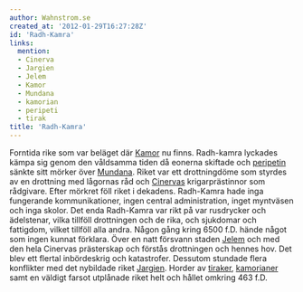 ```yaml
---
author: Wahnstrom.se
created_at: '2012-01-29T16:27:28Z'
id: 'Radh-Kamra'
links:
  mention:
  - Cinerva
  - Jargien
  - Jelem
  - Kamor
  - Mundana
  - kamorian
  - peripeti
  - tirak
title: 'Radh-Kamra'
---
```


Forntida rike som var beläget där [Kamor] nu finns. Radh-kamra lyckades kämpa sig genom den
våldsamma tiden då eonerna skiftade och [peripetin] sänkte sitt mörker över [Mundana]. Riket var ett
drottningdöme som styrdes av en drottning med lågornas råd och [Cinervas] krigarprästinnor som
rådgivare. Efter mörkret föll riket i dekadens. Radh-Kamra hade inga fungerande kommunikationer,
ingen central administration, inget myntväsen och inga skolor. Det enda Radh-Kamra var rikt på var
rusdrycker och ädelstenar, vilka tillföll drottningen och de rika, och sjukdomar och fattigdom,
vilket tillföll alla andra. Någon gång kring 6500 f.D. hände något som ingen kunnat förklara. Över
en natt försvann staden [Jelem] och med den hela Cinervas prästerskap och förstås drottningen och
hennes hov. Det blev ett flertal inbördeskrig och katastrofer. Dessutom stundade flera konflikter
med det nybildade riket [Jargien]. Horder av [tiraker], [kamorianer] samt en väldigt farsot
utplånade riket helt och hållet omkring 463 f.D.

  [Kamor]: Kamor
  [peripetin]: peripeti
  [Mundana]: Mundana
  [Cinervas]: Cinerva
  [Jelem]: Jelem
  [Jargien]: Jargien
  [tiraker]: tirak
  [kamorianer]: kamorian